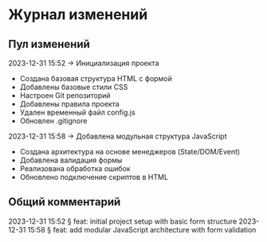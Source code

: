 # Журнал изменений

## Пул изменений
2023-12-31 15:52 → Инициализация проекта
- Создана базовая структура HTML с формой
- Добавлены базовые стили CSS
- Настроен Git репозиторий
- Добавлены правила проекта
- Удален временный файл config.js
- Обновлен .gitignore

2023-12-31 15:58 → Добавлена модульная структура JavaScript
- Создана архитектура на основе менеджеров (State/DOM/Event)
- Добавлена валидация формы
- Реализована обработка ошибок
- Обновлено подключение скриптов в HTML

## Общий комментарий
2023-12-31 15:52 § feat: initial project setup with basic form structure
2023-12-31 15:58 § feat: add modular JavaScript architecture with form validation
